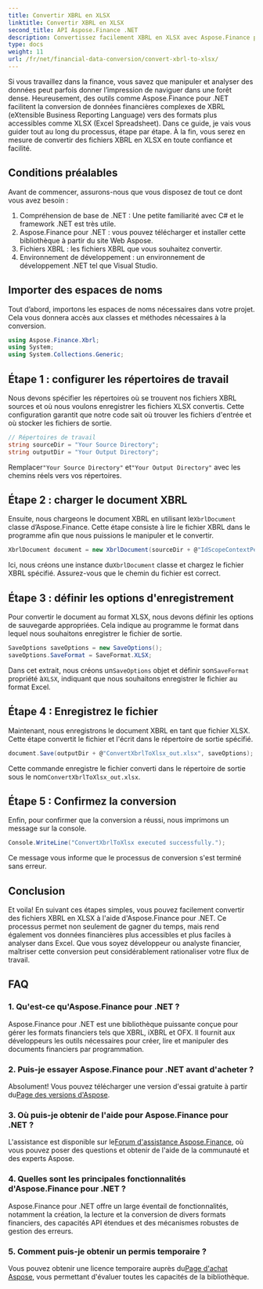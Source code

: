 ```yaml
---
title: Convertir XBRL en XLSX
linktitle: Convertir XBRL en XLSX
second_title: API Aspose.Finance .NET
description: Convertissez facilement XBRL en XLSX avec Aspose.Finance pour .NET. Suivez notre guide détaillé étape par étape pour rationaliser votre processus de conversion de données financières.
type: docs
weight: 11
url: /fr/net/financial-data-conversion/convert-xbrl-to-xlsx/
---
```

Si vous travaillez dans la finance, vous savez que manipuler et analyser des données peut parfois donner l’impression de naviguer dans une forêt dense. Heureusement, des outils comme Aspose.Finance pour .NET facilitent la conversion de données financières complexes de XBRL (eXtensible Business Reporting Language) vers des formats plus accessibles comme XLSX (Excel Spreadsheet). Dans ce guide, je vais vous guider tout au long du processus, étape par étape. À la fin, vous serez en mesure de convertir des fichiers XBRL en XLSX en toute confiance et facilité.
## Conditions préalables
Avant de commencer, assurons-nous que vous disposez de tout ce dont vous avez besoin :
1. Compréhension de base de .NET : Une petite familiarité avec C# et le framework .NET est très utile.
2. Aspose.Finance pour .NET : vous pouvez télécharger et installer cette bibliothèque à partir du site Web Aspose.
3. Fichiers XBRL : les fichiers XBRL que vous souhaitez convertir.
4. Environnement de développement : un environnement de développement .NET tel que Visual Studio.
## Importer des espaces de noms
Tout d’abord, importons les espaces de noms nécessaires dans votre projet. Cela vous donnera accès aux classes et méthodes nécessaires à la conversion.
```csharp
using Aspose.Finance.Xbrl;
using System;
using System.Collections.Generic;
```
## Étape 1 : configurer les répertoires de travail
Nous devons spécifier les répertoires où se trouvent nos fichiers XBRL sources et où nous voulons enregistrer les fichiers XLSX convertis. Cette configuration garantit que notre code sait où trouver les fichiers d'entrée et où stocker les fichiers de sortie.
```csharp
// Répertoires de travail
string sourceDir = "Your Source Directory";
string outputDir = "Your Output Directory";
```
 Remplacer`"Your Source Directory"` et`"Your Output Directory"` avec les chemins réels vers vos répertoires.
## Étape 2 : charger le document XBRL
 Ensuite, nous chargeons le document XBRL en utilisant le`XbrlDocument` classe d’Aspose.Finance. Cette étape consiste à lire le fichier XBRL dans le programme afin que nous puissions le manipuler et le convertir.
```csharp
XbrlDocument document = new XbrlDocument(sourceDir + @"IdScopeContextPeriodStartAfterEnd.xml");
```
 Ici, nous créons une instance du`XbrlDocument` classe et chargez le fichier XBRL spécifié. Assurez-vous que le chemin du fichier est correct.
## Étape 3 : définir les options d'enregistrement
Pour convertir le document au format XLSX, nous devons définir les options de sauvegarde appropriées. Cela indique au programme le format dans lequel nous souhaitons enregistrer le fichier de sortie.
```csharp
SaveOptions saveOptions = new SaveOptions();
saveOptions.SaveFormat = SaveFormat.XLSX;
```
 Dans cet extrait, nous créons un`SaveOptions` objet et définir son`SaveFormat` propriété à`XLSX`, indiquant que nous souhaitons enregistrer le fichier au format Excel.
## Étape 4 : Enregistrez le fichier
Maintenant, nous enregistrons le document XBRL en tant que fichier XLSX. Cette étape convertit le fichier et l'écrit dans le répertoire de sortie spécifié.
```csharp
document.Save(outputDir + @"ConvertXbrlToXlsx_out.xlsx", saveOptions);
```
 Cette commande enregistre le fichier converti dans le répertoire de sortie sous le nom`ConvertXbrlToXlsx_out.xlsx`.
## Étape 5 : Confirmez la conversion
Enfin, pour confirmer que la conversion a réussi, nous imprimons un message sur la console.
```csharp
Console.WriteLine("ConvertXbrlToXlsx executed successfully.");
```
Ce message vous informe que le processus de conversion s'est terminé sans erreur.
## Conclusion
Et voila! En suivant ces étapes simples, vous pouvez facilement convertir des fichiers XBRL en XLSX à l'aide d'Aspose.Finance pour .NET. Ce processus permet non seulement de gagner du temps, mais rend également vos données financières plus accessibles et plus faciles à analyser dans Excel. Que vous soyez développeur ou analyste financier, maîtriser cette conversion peut considérablement rationaliser votre flux de travail.
## FAQ
### 1. Qu'est-ce qu'Aspose.Finance pour .NET ?
Aspose.Finance pour .NET est une bibliothèque puissante conçue pour gérer les formats financiers tels que XBRL, iXBRL et OFX. Il fournit aux développeurs les outils nécessaires pour créer, lire et manipuler des documents financiers par programmation.
### 2. Puis-je essayer Aspose.Finance pour .NET avant d'acheter ?
 Absolument! Vous pouvez télécharger une version d'essai gratuite à partir du[Page des versions d'Aspose](https://releases.aspose.com/finance/net/).
### 3. Où puis-je obtenir de l'aide pour Aspose.Finance pour .NET ?
 L'assistance est disponible sur le[Forum d'assistance Aspose.Finance](https://forum.aspose.com/c/finance/43), où vous pouvez poser des questions et obtenir de l'aide de la communauté et des experts Aspose.
### 4. Quelles sont les principales fonctionnalités d'Aspose.Finance pour .NET ?
Aspose.Finance pour .NET offre un large éventail de fonctionnalités, notamment la création, la lecture et la conversion de divers formats financiers, des capacités API étendues et des mécanismes robustes de gestion des erreurs.
### 5. Comment puis-je obtenir un permis temporaire ?
 Vous pouvez obtenir une licence temporaire auprès du[Page d'achat Aspose](https://purchase.aspose.com/temporary-license/), vous permettant d'évaluer toutes les capacités de la bibliothèque.
